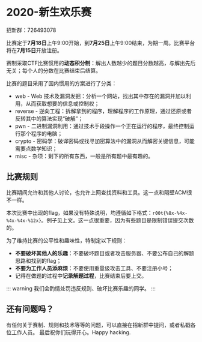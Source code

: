 # 2020-新生欢乐赛

招新群：726493078

比赛定于**7月18日**上午9:00开始，到**7月25日**上午9:00结束，为期一周。比赛平台将在**7月15日**开放注册。

赛制采取CTF比赛惯用的**动态积分制**：解出人数越少的题目分数越高，与解出先后无关；每个人的分数在比赛结束后结算。

比赛的题目采用了国内惯用的方案进行了分类：

- web - Web 技术及漏洞发掘：分析一个网站，找出其中存在的漏洞并加以利用，从而获取想要的信息或控制权；
- reverse - 逆向工程：拆解拿到的程序，理解程序的工作原理，通过还原或者反转其中的算法实现“破解”；
- pwn - 二进制漏洞利用：通过技术手段操作一个正在运行的程序，最终控制运行那个程序的电脑；
- crypto - 密码学：破译密码或找寻加密算法中的漏洞从而解密关键信息，可能需要点数学知识；
- misc - 杂项：剩下的所有东西，一般是所有题中最有趣的。


## 比赛规则
比赛期间允许和其他人讨论，也允许上网查找资料和工具。这一点和隔壁ACM很不一样。

本次比赛中出现的flag，如果没有特殊说明，均遵循如下格式：`r00t{%8x-%4x-%4x-%4x-%12x}`。例子见上文。这一点很重要，因为有些题目是限制错误提交次数的。

为了维持比赛的公平性和趣味性，特制定以下规则：

- **不要破坏其他人的乐趣**：不要破坏题目或者攻击服务器、不要公布自己的解题思路和找到的flag；
- **不要为工作人员添麻烦**：不要使用重量级攻击工具、不要注册小号；
- 记得在做题的过程中**记录解题过程**，比赛结束后要上交。

::: warning
我们会酌情处罚违反规则、破坏比赛乐趣的同学。
:::


## 还有问题吗？
有任何关于赛制、规则和技术等等的问题，可以直接在招新群中提问，或者私戳各位工作人员。
最后祝你们玩得开心。Happy hacking.
